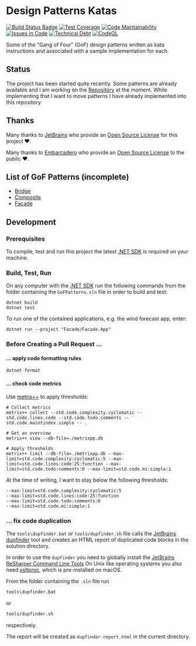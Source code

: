 # Design Patterns Katas

[![Build Status Badge](https://github.com/wonderbird/gof-patterns/workflows/.NET/badge.svg)](https://github.com/wonderbird/gof-patterns/actions/workflows/dotnet.yml)
[![Test Coverage](https://img.shields.io/codeclimate/coverage-letter/wonderbird/gof-patterns)](https://codeclimate.com/github/wonderbird/gof-patterns/trends/test_coverage_total)
[![Code Maintainability](https://img.shields.io/codeclimate/maintainability-percentage/wonderbird/gof-patterns)](https://codeclimate.com/github/wonderbird/gof-patterns)
[![Issues in Code](https://img.shields.io/codeclimate/issues/wonderbird/gof-patterns)](https://codeclimate.com/github/wonderbird/gof-patterns/issues)
[![Technical Debt](https://img.shields.io/codeclimate/tech-debt/wonderbird/gof-patterns)](https://codeclimate.com/github/wonderbird/gof-patterns)
[![CodeQL](https://github.com/wonderbird/gof-patterns/workflows/CodeQL/badge.svg)](https://github.com/wonderbird/gof-patterns/actions/workflows/codeql-analysis.yml)

Some of the "Gang of Four" (GoF) design patterns written as kata instructions and associated with a sample
implementation for each.

## Status

The project has been started quite recently. Some patterns are already available and I am working on the [Repository](Repository) at the moment. While implementing that I want
to move patterns I have already implemented into this repository.

## Thanks

Many thanks to [JetBrains](https://www.jetbrains.com/?from=gof-patterns) who provide
an [Open Source License](https://www.jetbrains.com/community/opensource/) for this project ❤️.

Many thanks to [Embarcadero](https://www.embarcadero.com/) who provide
an [Open Source License](https://www.embarcadero.com/products/delphi/starter) to the public ❤️.

## List of GoF Patterns (incomplete)

- [Bridge](Bridge)
- [Composite](Composite)
- [Facade](Facade)

## Development

### Prerequisites

To compile, test and run this project the latest [.NET SDK](https://dotnet.microsoft.com/download) is required on your
machine.

### Build, Test, Run

On any computer with the [.NET SDK](https://dotnet.microsoft.com/download) run the following commands from the folder
containing the `GoFPatterns.sln` file in order to build and test:

```shell
dotnet build
dotnet test
```

To run one of the contained applications, e.g. the wind forecast app, enter:

```shell
dotnet run --project "Facade/Facade.App"
```

### Before Creating a Pull Request ...

#### ... apply code formatting rules

```shell
dotnet format
```

#### ... check code metrics

Use [metrix++](https://github.com/metrixplusplus/metrixplusplus) to apply thresholds:

```shell
# Collect metrics
metrix++ collect --std.code.complexity.cyclomatic --std.code.lines.code --std.code.todo.comments --std.code.maintindex.simple -- .

# Get an overview
metrix++ view --db-file=./metrixpp.db

# Apply thresholds
metrix++ limit --db-file=./metrixpp.db --max-limit=std.code.complexity:cyclomatic:5 --max-limit=std.code.lines:code:25:function --max-limit=std.code.todo:comments:0 --max-limit=std.code.mi:simple:1
```

At the time of writing, I want to stay below the following thresholds:

```shell
--max-limit=std.code.complexity:cyclomatic:5
--max-limit=std.code.lines:code:25:function
--max-limit=std.code.todo:comments:0
--max-limit=std.code.mi:simple:1
```

### ... fix code duplication

The `tools\dupfinder.bat` or `tools/dupfinder.sh` file calls
the [JetBrains dupfinder](https://www.jetbrains.com/help/resharper/dupFinder.html) tool and creates an HTML report of
duplicated code blocks in the solution directory.

In order to use the `dupfinder` you need to globally install
the [JetBrains ReSharper Command Line Tools](https://www.jetbrains.com/help/resharper/ReSharper_Command_Line_Tools.html)
On Unix like operating systems you also need [xsltproc](http://xmlsoft.org/XSLT/xsltproc2.html), which is pre-installed
on macOS.

From the folder containing the `.sln` file run

```sh
tools\dupfinder.bat
```

or

```sh
tools/dupfinder.sh
```

respectively.

The report will be created as `dupfinder-report.html` in the current directory.
